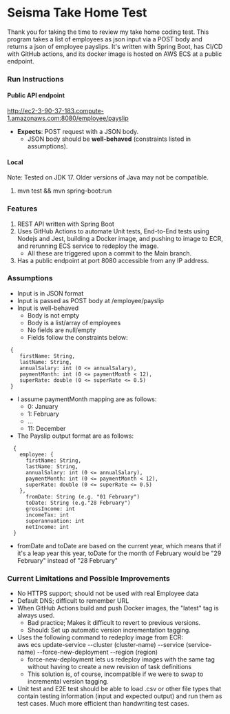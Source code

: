 # Seisma Take Home Test

Thank you for taking the time to review my take home coding test. 
This program takes a list of employees as json input via a POST body and returns
a json of employee payslips. It's written with Spring Boot, has CI/CD with GitHub actions,
and its docker image is hosted on AWS ECS at a public endpoint.

### Run Instructions
#### Public API endpoint
http://ec2-3-90-37-183.compute-1.amazonaws.com:8080/employee/payslip
- **Expects**: POST request with a JSON body.
  - JSON body should be **well-behaved** (constraints listed in assumptions).

#### Local
Note: Tested on JDK 17. Older versions of Java may not be compatible.
1) mvn test && mvn spring-boot:run

### Features
1. REST API written with Spring Boot
2. Uses GitHub Actions to automate Unit tests, End-to-End tests using Nodejs and Jest,
   building a Docker image, and pushing to image to ECR, and rerunning ECS service to redeploy the image.
    - All these are triggered upon a commit to the Main branch.
3. Has a public endpoint at port 8080 accessible from any IP address.

### Assumptions

- Input is in JSON format
- Input is passed as POST body at /employee/payslip
- Input is well-behaved
  - Body is not empty
  - Body is a list/array of employees
  - No fields are null/empty
  - Fields follow the constraints below:

```
 {
    firstName: String,
    lastName: String,
    annualSalary: int (0 <= annualSalary),
    paymentMonth: int (0 <= paymentMonth < 12),
    superRate: double (0 <= superRate <= 0.5)
 }
```

- I assume paymentMonth mapping are as follows:
  - 0: January
  - 1: February
  - ...
  - 11: December
- The Payslip output format are as follows:
```
  {
    employee: {
      firstName: String,
      lastName: String,
      annualSalary: int (0 <= annualSalary),
      paymentMonth: int (0 <= paymentMonth < 12),
      superRate: double (0 <= superRate <= 0.5)
    },
      fromDate: String (e.g. "01 February")
      toDate: String (e.g."28 February")
      grossIncome: int
      incomeTax: int
      superannuation: int
      netIncome: int
  }
```
- fromDate and toDate are based on the current year, which means that
  if it's a leap year this year, toDate for the month of February would be
  "29 February" instead of "28 February"

### Current Limitations and Possible Improvements
- No HTTPS support; should not be used with real Employee data
- Default DNS; difficult to remember URL
- When GitHub Actions build and push Docker images, the "latest"
  tag is always used. 
  - Bad practice; Makes it difficult to revert to previous versions.
  - Should: Set up automatic version incrementation tagging.
- Uses the following command to redeploy image from ECR: <br>
  aws ecs update-service --cluster (cluster-name) --service (service-name) --force-new-deployment --region (region)
  - force-new-deployment lets us redeploy images with the same tag without having
    to create a new revision of task definitions
  - This solution is, of course, incompatible if we were to swap to incremental version tagging.
- Unit test and E2E test should be able to load .csv or other file types that contain testing information
  (input and expected output) and run them as test cases. Much more efficient than handwriting test cases.
